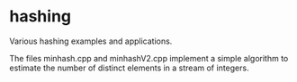 # hashing
Various hashing examples and applications.

The files minhash.cpp and minhashV2.cpp implement a simple algorithm to estimate the number of distinct elements in a stream of integers.  
